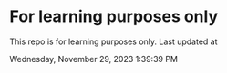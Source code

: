 # For learning purposes only
This repo is for learning purposes only.
Last updated at

Wednesday, November 29, 2023 1:39:39 PM

